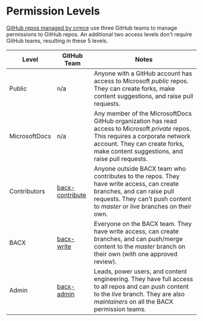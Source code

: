

<!-- Is this info needed? Seems not important. -->


# Permission Levels

[GitHub repos managed by crmce](crmce-repos.md) use three GitHub teams to manage permissions to GitHub repos. An additional two access levels don't require GitHub teams, resulting in these 5 levels.

|Level   | GitHub Team  |Notes   |
|---|---|---|
| Public  |n/a   | Anyone with a GitHub account has access to Microsoft _public_ repos. They can create forks, make content suggestions, and raise pull requests.  |
| MicrosoftDocs  |n/a  | Any member of the MicrosoftDocs GitHub organization has read access to Microsoft _private_ repos. This requires a corporate network account. They can create forks, make content suggestions, and raise pull requests.  |
| Contributors  | [bacx-contribute](https://github.com/orgs/MicrosoftDocs/teams/bacx-contribute/members)  | Anyone outside BACX team who contributes to the repos. They have write access, can create branches, and can raise pull requests. They can't push content to _master_ or _live_ branches on their own.  |
| BACX  | [bacx-write](https://github.com/orgs/MicrosoftDocs/teams/bacx-write/members)  | Everyone on the BACX team. They have write access, can create branches, and can push/merge content to the _master_ branch on their own (with one approved review).  |
| Admin | [bacx-admin](https://github.com/orgs/MicrosoftDocs/teams/bacx-admin/members)  | Leads, power users, and content engineering. They have full access to all repos and can push content to the _live_ branch. They are also _maintainers_ on all the BACX permission teams.   |
